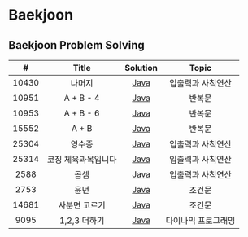 
# Baekjoon

## Baekjoon Problem Solving


| # | Title | Solution | Topic |
| :-----: | :---: | :---: | :---: |
| 10430 | 나머지 |  [Java](/baekjoon_10430/나머지.java) | 입출력과 사칙연산 |
| 10951 | A + B - 4 |  [Java](/baekjoon_10951/A%2BB-4.java) | 반복문 |
| 10953 | A + B - 6 |  [Java](/baekjoon_10953/A%2BB-6.java) | 반복문 |
| 15552 | A + B |  [Java](/baekjoon_15552/A%2BB.java) | 반복문 |
| 25304 | 영수증 |  [Java](/baekjoon_25304/영수증.java) | 입출력과 사칙연산|
| 25314 | 코징 체육과목입니다|  [Java](/baekjoon_25314/코딩은%20체육과목입니다.java) | 입출력과 사칙연산 |
| 2588 | 곱셈 |  [Java](/baekjoon_2588/곱셈.java) | 입출력과 사칙연산 |
| 2753 | 윤년|  [Java](/baekjoon_2753/윤년.java) | 조건문 |
| 14681| 사분면 고르기| [Java](/baekjoon_14681/사분면고르기.java) | 조건문 |
| 9095| 1,2,3 더하기 | [Java](/baekjoon_9095/1,2,3더하기.java) | 다이나믹 프로그래밍| 

